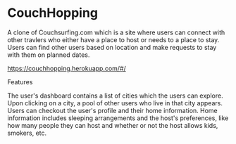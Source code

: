 # CouchHopping

A clone of Couchsurfing.com which is a site where users can connect with other travlers who either have a place to host or needs to a place to stay. Users can find other users based on location and make requests to stay with them on planned dates.

https://couchhopping.herokuapp.com/#/

Features

The user's dashboard contains a list of cities which the users can explore. Upon clicking on a city, a pool of other users who live in that city appears. Users can checkout the user's profile and their home information. Home information includes sleeping arrangements and the host's preferences, like how many people they can host and whether or not the host allows kids, smokers, etc. 
